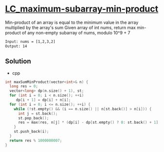 # [LC_maximum-subarray-min-product](https://leetcode.com/problems/maximum-subarray-min-product)

Min-product of an array is equal to the minimum value in the array multiplied by the array's sum
Given array of int nums, return max min-product of any non-empty subarray of nums, modulo 10^9 + 7

```txt
Input: nums = [1,2,3,2]
Output: 14
```

## Solution

* cpp

```cpp
int maxSumMinProduct(vector<int>& n) {
  long res = 0;
  vector<long> dp(n.size() + 1), st;
  for (int i = 0; i < n.size(); ++i)
     dp[i + 1] = dp[i] + n[i];
  for (int i = 0; i <= n.size(); ++i) {
    while (!st.empty() && (i == n.size() || n[st.back()] > n[i])) {
      int j = st.back();
      st.pop_back();
      res = max(res, n[j] * (dp[i] - dp[st.empty() ? 0: st.back() + 1]));
    }
    st.push_back(i);
  }
  return res % 1000000007;
}
```

